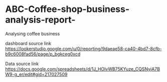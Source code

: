 # ABC-Coffee-shop-business-analysis-report-
Analysing coffee business

dashboard source link
https://lookerstudio.google.com/u/0/reporting/9daeae58-ca40-4bd7-8cfb-b9c6008fad56/page/p_bgkceg0xcd

Data source link
https://docs.google.com/spreadsheets/d/1J_HOlvWB75KYuze_CQSNyjA7BW9-g_er/edit#gid=217027509
